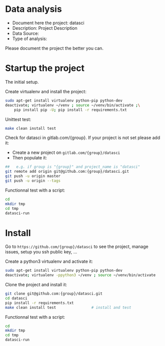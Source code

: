 # Data analysis
- Document here the project: datasci
- Description: Project Description
- Data Source:
- Type of analysis:

Please document the project the better you can.

# Startup the project

The initial setup.

Create virtualenv and install the project:
```bash
sudo apt-get install virtualenv python-pip python-dev
deactivate; virtualenv ~/venv ; source ~/venv/bin/activate ;\
    pip install pip -U; pip install -r requirements.txt
```

Unittest test:
```bash
make clean install test
```

Check for datasci in gitlab.com/{group}.
If your project is not set please add it:

- Create a new project on `gitlab.com/{group}/datasci`
- Then populate it:

```bash
##   e.g. if group is "{group}" and project_name is "datasci"
git remote add origin git@github.com:{group}/datasci.git
git push -u origin master
git push -u origin --tags
```

Functionnal test with a script:

```bash
cd
mkdir tmp
cd tmp
datasci-run
```

# Install

Go to `https://github.com/{group}/datasci` to see the project, manage issues,
setup you ssh public key, ...

Create a python3 virtualenv and activate it:

```bash
sudo apt-get install virtualenv python-pip python-dev
deactivate; virtualenv -ppython3 ~/venv ; source ~/venv/bin/activate
```

Clone the project and install it:

```bash
git clone git@github.com:{group}/datasci.git
cd datasci
pip install -r requirements.txt
make clean install test                # install and test
```
Functionnal test with a script:

```bash
cd
mkdir tmp
cd tmp
datasci-run
```

